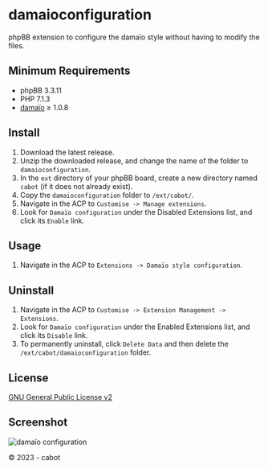 # damaioconfiguration
phpBB extension to configure the damaïo style without having to modify the files.

## Minimum Requirements
* phpBB 3.3.11
* PHP 7.1.3
* [damaïo](https://github.com/cabot/damaio) ≥ 1.0.8

## Install
1. Download the latest release.
2. Unzip the downloaded release, and change the name of the folder to `damaioconfiguration`.
3. In the `ext` directory of your phpBB board, create a new directory named `cabot` (if it does not already exist).
4. Copy the `damaioconfiguration` folder to `/ext/cabot/`.
5. Navigate in the ACP to `Customise -> Manage extensions`.
6. Look for `Damaïo configuration` under the Disabled Extensions list, and click its `Enable` link.

## Usage
1. Navigate in the ACP to `Extensions -> Damaïo style configuration`.

## Uninstall
1. Navigate in the ACP to `Customise -> Extension Management -> Extensions`.
2. Look for `Damaïo configuration` under the Enabled Extensions list, and click its `Disable` link.
3. To permanently uninstall, click `Delete Data` and then delete the `/ext/cabot/damaioconfiguration` folder.

## License
[GNU General Public License v2](http://opensource.org/licenses/GPL-2.0)

## Screenshot
![damaïo configuration](https://github.com/cabot/damaioconfiguration/assets/6350179/246daa4e-7fc8-4bb3-a23f-a42744d51f66)

© 2023 - cabot
